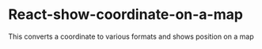 # React-show-coordinate-on-a-map
This converts a coordinate to various formats and shows position on a map
